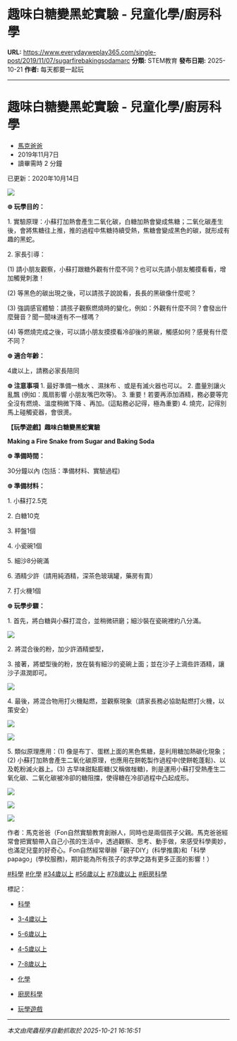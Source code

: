 # 趣味白糖變黑蛇實驗 - 兒童化學/廚房科學

**URL:** https://www.everydayweplay365.com/single-post/2019/11/07/sugarfirebakingsodamarc
**分類:** STEM教育
**發布日期:** 2025-10-21
**作者:** 每天都要一起玩

---

# 趣味白糖變黑蛇實驗 - 兒童化學/廚房科學

  * [馬克爸爸](https://www.everydayweplay365.com/profile/9594dd3c-bc73-469c-af3c-a2fee1ac921a/profile)
  * 2019年11月7日
  * 讀畢需時 2 分鐘



已更新：2020年10月14日

  


![](https://static.wixstatic.com/media/d57202_17af06aeb8b845b096cd2d7a9ced3292~mv2.jpg/v1/fill/w_137,h_109,al_c,q_80,usm_0.66_1.00_0.01,blur_2,enc_avif,quality_auto/d57202_17af06aeb8b845b096cd2d7a9ced3292~mv2.jpg)

**⊚ 玩學目的：**

1\. 實驗原理：小蘇打加熱會產生二氧化碳，白糖加熱會變成焦糖；二氧化碳產生後，會將焦糖往上推，推的過程中焦糖持續受熱，焦糖會變成黑色的碳，就形成有趣的黑蛇。

2\. 家長引導：

(1) 請小朋友觀察，小蘇打跟糖外觀有什麼不同？也可以先請小朋友觸摸看看，增加觸覺刺激！

(2) 等黑色的碳出現之後，可以請孩子說說看，長長的黑碳像什麼呢？

(3) 強調感官體驗：請孩子觀察燃燒時的變化，例如：外觀有什麼不同？會發出什麼聲音？聞一聞味道有不一樣嗎？

(4) 等燃燒完成之後，可以請小朋友摸摸看冷卻後的黑碳，觸感如何？感覺有什麼不同？

**⊚ 適合年齡：**

4歲以上，請務必家長陪同

**⊚ 注意事項** 1\. 最好準備一桶水 、濕抹布 、或是有滅火器也可以。 2\. 盡量別讓火亂飄 (例如：風扇影響 小朋友嘴巴吹等)。 3\. 重要！若要再添加酒精，務必要等完全沒有燃燒、溫度稍微下降 、再加。(這點務必記得，極為重要) 4\. 燒完，記得別馬上碰觸瓷器，會很燙。

**【玩學遊戲】趣味白糖變黑蛇實驗**

**Making a Fire Snake from Sugar and Baking Soda**

**⊚ 準備時間：**

30分鐘以內 (包括：準備材料、實驗過程)

**⊚ 準備材料：**

1\. 小蘇打2.5克

2\. 白糖10克

3\. 秤盤1個

4\. 小瓷碗1個

5\. 細沙8分碗滿

6\. 酒精少許（請用純酒精，深茶色玻璃罐，藥房有賣）

7\. 打火機1個

**⊚ 玩學步驟：**

1\. 首先，將白糖與小蘇打混合，並稍微研磨；細沙裝在瓷碗裡約八分滿。

![](https://static.wixstatic.com/media/d57202_80246de600eb43439c23171260db2800~mv2.jpeg/v1/fill/w_146,h_259,al_c,q_80,usm_0.66_1.00_0.01,blur_2,enc_avif,quality_auto/d57202_80246de600eb43439c23171260db2800~mv2.jpeg)

2\. 將混合後的粉，加少許酒精塑型，

3\. 接著，將塑型後的粉，放在裝有細沙的瓷碗上面；並在沙子上滴些許酒精，讓沙子濕潤即可。

![](https://static.wixstatic.com/media/d57202_ccd0e32f7426472081eb8ed0c48f32c9~mv2.jpeg/v1/fill/w_146,h_259,al_c,q_80,usm_0.66_1.00_0.01,blur_2,enc_avif,quality_auto/d57202_ccd0e32f7426472081eb8ed0c48f32c9~mv2.jpeg)

4\. 最後，將混合物用打火機點燃，並觀察現象（請家長務必協助點燃打火機，以策安全）

![](https://static.wixstatic.com/media/d57202_74a119c3a1064cf883353f1e4c6f7b38~mv2.jpeg/v1/fill/w_144,h_259,al_c,q_80,usm_0.66_1.00_0.01,blur_2,enc_avif,quality_auto/d57202_74a119c3a1064cf883353f1e4c6f7b38~mv2.jpeg)

![](https://static.wixstatic.com/media/d57202_7d71af3ba82145089ad744d6449b0595~mv2.jpeg/v1/fill/w_146,h_259,al_c,q_80,usm_0.66_1.00_0.01,blur_2,enc_avif,quality_auto/d57202_7d71af3ba82145089ad744d6449b0595~mv2.jpeg)

5\. 類似原理應用：(1) 像是布丁、蛋糕上面的黑色焦糖，是利用糖加熱碳化現象；(2) 小蘇打加熱會產生二氧化碳原理，也應用在餅乾製作過程中(使餅乾蓬鬆)、以及乾粉滅火器上。(3) 古早味甜點膨糖(又稱做椪糖)，則是運用小蘇打受熱產生二氧化碳、二氧化碳被冷卻的糖阻擋，使得糖在冷卻過程中凸起成形。

![](https://static.wixstatic.com/media/d57202_604b176be0e94e528a0e9678b31c0391~mv2.jpeg/v1/fill/w_146,h_230,al_c,q_80,usm_0.66_1.00_0.01,blur_2,enc_avif,quality_auto/d57202_604b176be0e94e528a0e9678b31c0391~mv2.jpeg)

![](https://static.wixstatic.com/media/d57202_7d71af3ba82145089ad744d6449b0595~mv2.jpeg/v1/fill/w_146,h_259,al_c,q_80,usm_0.66_1.00_0.01,blur_2,enc_avif,quality_auto/d57202_7d71af3ba82145089ad744d6449b0595~mv2.jpeg)

![](https://static.wixstatic.com/media/d57202_0f0f1de574be4ba2a44b7f43f340fe3d~mv2.jpeg/v1/fill/w_146,h_218,al_c,q_80,usm_0.66_1.00_0.01,blur_2,enc_avif,quality_auto/d57202_0f0f1de574be4ba2a44b7f43f340fe3d~mv2.jpeg)

作者：馬克爸爸（Fon自然實驗教育創辦人，同時也是兩個孩子父親。馬克爸爸經常會把實驗帶入自己小孩的生活中，透過觀察、思考、動手做，來感受科學奧妙，也滿足兒童的好奇心。Fon自然經常舉辦「親子DIY」(科學推廣)和「科學papago」(學校服務)，期許能為所有孩子的求學之路有更多正面的影響！）

[#科學](https://www.everydayweplay365.com/home/hashtags/科學) [#化學](https://www.everydayweplay365.com/home/hashtags/化學) [#34歲以上](https://www.everydayweplay365.com/home/hashtags/34歲以上) [#56歲以上](https://www.everydayweplay365.com/home/hashtags/56歲以上) [#78歲以上](https://www.everydayweplay365.com/home/hashtags/78歲以上) [#廚房科學](https://www.everydayweplay365.com/home/hashtags/廚房科學)

標記：

  * [科學](https://www.everydayweplay365.com/home/tags/科學)
  * [3-4歲以上](https://www.everydayweplay365.com/home/tags/3-4歲以上)
  * [5-6歲以上](https://www.everydayweplay365.com/home/tags/5-6歲以上)
  * [4-5歲以上](https://www.everydayweplay365.com/home/tags/4-5歲以上)
  * [7-8歲以上](https://www.everydayweplay365.com/home/tags/7-8歲以上)
  * [化學](https://www.everydayweplay365.com/home/tags/化學)
  * [廚房科學](https://www.everydayweplay365.com/home/tags/廚房科學)



  * [玩學遊戲](https://www.everydayweplay365.com/home/categories/玩學遊戲)




---

*本文由爬蟲程序自動抓取於 2025-10-21 16:16:51*

